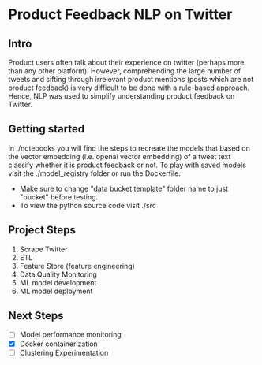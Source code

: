 # Product Feedback NLP on Twitter
## Intro
Product users often talk about their experience on twitter (perhaps more than any other platform). However, comprehending the large number of tweets and sifting through irrelevant product mentions (posts which are not product feedback) is very difficult to be done with a rule-based approach. Hence, NLP was used to simplify understanding product feedback on Twitter.
## Getting started
In ./notebooks you will find the steps to recreate the models that based on the vector embedding (i.e. openai vector embedding) of a tweet text classify whether it is product feedback or not. To play with saved models visit the ./model_registry folder or run the Dockerfile. 
* Make sure to change "data bucket template" folder name to just "bucket" before testing.
* To view the python source code visit ./src
## Project Steps
1. Scrape Twitter
2. ETL
3. Feature Store (feature engineering)
4. Data Quality Monitoring
5. ML model development
6. ML model deployment
## Next Steps
- [ ] Model performance monitoring
- [x] Docker containerization
- [ ] Clustering Experimentation
